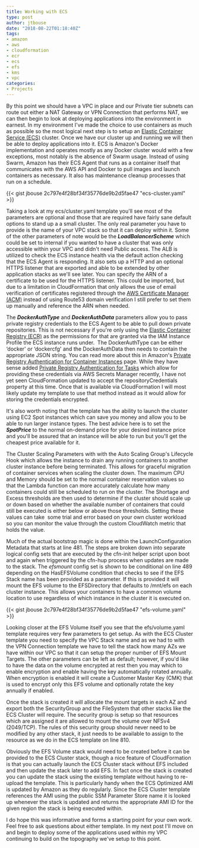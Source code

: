 ```yaml
---
title: Working with ECS
type: post
author: jtbouse
date: "2018-08-22T01:18:40Z"
tags:
- amazon
- aws
- cloudformation
- ecr
- ecs
- efs
- kms
- vpc
categories:
- Projects
---
```

By this point we should have a VPC in place and our Private tier subnets can route out either a NAT Gateway or VPN Connection that performs NAT, we can then begin to look at deploying applications into the environment in earnest. In my environment I've made the choice to use containers as much as possible so the most logical next step is to setup an [Elastic Container Service (ECS)](https://aws.amazon.com/ecs/) cluster. Once we have our cluster up and running we will then be able to deploy applications into it. ECS is Amazon's Docker implementation and operates mostly as any Docker cluster would with a few exceptions, most notably is the absence of Swarm usage. Instead of using Swarm, Amazon has their ECS Agent that runs as a container itself that communicates with the AWS API and Docker to pull images and launch containers as necessary. It also has maintenance cleanup processes that run on a schedule.

{{< gist jbouse 2c797e4f28bf34f35776de9b2d5fae47 "ecs-cluster.yaml" >}}

Taking a look at my ecs/cluster.yaml template you'll see most of the parameters are optional and those that are required have fairly sane default options to stand up a a small cluster. The only real parameter you have to provide is the name of your VPC stack so that it can deploy within it. Some of the other parameters of note would be the **_LoadBalancerScheme_** which could be set to internal if you wanted to have a cluster that was only accessible within your VPC and didn't need Public access. The ALB is utilized to check the ECS instance health via the default action checking that the ECS Agent is responding. It also sets up a HTTP and an optional HTTPS listener that are exported and able to be extended by other application stacks as we'll see later. You can specify the ARN of a certificate to be used for the HTTPS listener. This could be imported, but due to a limitation in CloudFormation that only allows the use of email verification of certificates registered through the [AWS Certificate Manager (ACM)](https://aws.amazon.com/certificate-manager/) instead of using Route53 domain verification I still prefer to set them up manually and reference the ARN when needed.

The **_DockerAuthType_** and **_DockerAuthData_** parameters allow you to pass private registry credentials to the ECS Agent to be able to pull down private repositories. This is not necessary if you're only using the [Elastic Container Registry (ECR)](https://aws.amazon.com/ecr/) as the permissions for that are granted via the IAM Instance Profile the ECS instance runs under.  The DockerAuthType can be either &#8216;docker' or &#8216;dockercfg' and the DockerAuthData then needs to contain the appropriate JSON string. You can read more about this in Amazon's [Private Registry Authentication for Container Instances](https://docs.aws.amazon.com/AmazonECS/latest/developerguide/private-auth-container-instances.html) page. While they have sense added [Private Registry Authentication for Tasks](https://docs.aws.amazon.com/AmazonECS/latest/developerguide/private-auth.html) which allow for providing these credentials via AWS Secrets Manager recently, I have not yet seen CloudFormation updated to accept the repositoryCredentials property at this time. Once that is available via CloudFormation I will most likely update my template to use that method instead as it would allow for storing the credentials encrypted.

It's also worth noting that the template has the ability to launch the cluster using EC2 Spot instances which can save you money and allow you to be able to run larger instance types. The best advice here is to set the _**SpotPrice**_ to the normal on-demand price for your desired instance price and you'll be assured that an instance will be able to run but you'll get the cheapest price available for it.

The Cluster Scaling Parameters with with the Auto Scaling Group's Lifecycle Hook which allows the instance to drain any running containers to another cluster instance before being terminated. This allows for graceful migration of container services when scaling the cluster down. The maximum CPU and Memory should be set to the normal container reservation values so that the Lambda function can more accurately calculate how many containers could still be scheduled to run on the cluster. The Shortage and Excess thresholds are then used to determine if the cluster should scale up or down based on whether the available number of containers that could still be executed is either below or above those thresholds. Setting these values can take  some trial and error based on your own cluster workload so you can monitor the value through the custom CloudWatch metric that holds the value.

Much of the actual bootstrap magic is done within the LaunchConfiguration Metadata that starts at line 481. The steps are broken down into separate logical config sets that are executed by the cfn-init helper script upon boot and again when triggered by the cfn-hup process when updates are made to the stack. The _efsmount_ config set is shown to be conditional on line 489 depending on the HasEFSVolume condition that checks to see if the EFS Stack name has been provided as a parameter. If this is provided it will mount the EFS volume to the EFSDirectory that defaults to /mnt/efs on each cluster instance. This allows your containers to have a common volume location to use regardless of which instance in the cluster it is executed on.

{{< gist jbouse 2c797e4f28bf34f35776de9b2d5fae47 "efs-volume.yaml" >}}

Looking closer at the EFS Volume itself you see that the efs/volume.yaml template requires very few parameters to get setup. As with the ECS Cluster template you need to specify the VPC Stack name and as we had to with the VPN Connection template we have to tell the stack how many AZs we have within our VPC so that it can setup the proper number of EFS Mount Targets. The other parameters can be left as default; however, if you'd like to have the data on the volume encrypted at rest then you may which to enable encryption and enable having the key automatically rotated annually. When encryption is enabled it will create a Customer Master Key (CMK) that is used to encrypt only this EFS volume and optionally rotate the key annually if enabled.

Once the stack is created it will allocate the mount targets in each AZ and export both the SecurityGroup and the FileSystem that other stacks like the ECS Cluster will require. The security group is setup so that resources which are assigned it are allowed to mount the volume over NFSv4 (2049/TCP). The rules of this security group should never need to be modified by any other stack, it just needs to be available to assign to the resource as we do in the ECS template on line 810.

Obviously the EFS Volume stack would need to be created before it can be provided to the ECS Cluster stack, though a nice feature of CloudFormation is that you can actually launch the ECS Cluster stack without EFS included and then update the stack later to add EFS. In fact once the stack is created you can update the stack using the existing template without having to re-upload the template. This is particularly handy when the ECS Optimized AMI is updated by Amazon as they do regularly. Since the ECS Cluster template references the AMI using the public SSM Parameter Store name it is looked up whenever the stack is updated and returns the appropriate AMI ID for the given region the stack is being executed within.

I do hope this was informative and forms a starting point for your own work. Feel free to ask questions about either template. In my next post I'll move on and begin to deploy some of the applications used within my VPC continuing to build on the topography we've setup to this point.

